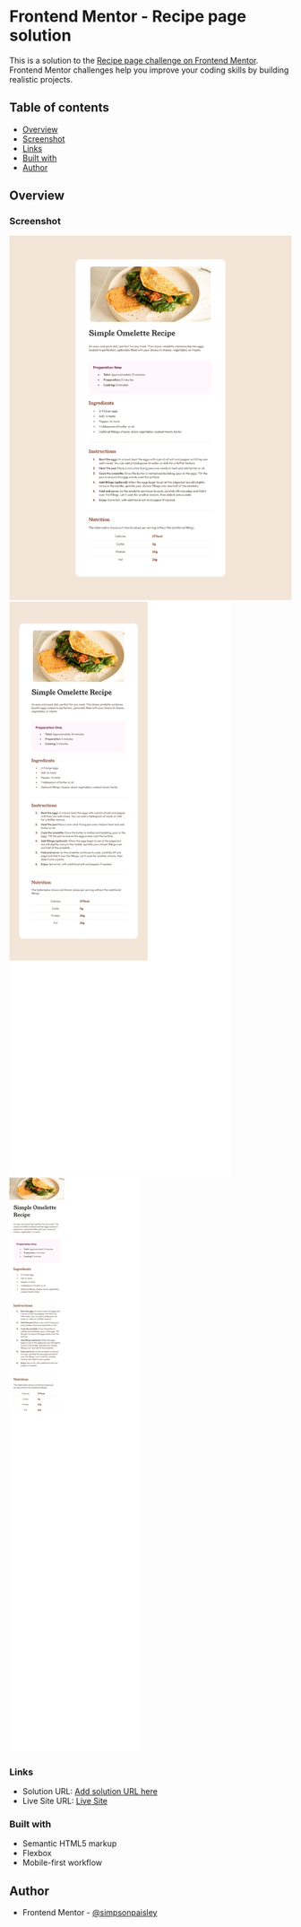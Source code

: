 # Frontend Mentor - Recipe page solution

This is a solution to the [Recipe page challenge on Frontend Mentor](https://www.frontendmentor.io/challenges/recipe-page-KiTsR8QQKm). Frontend Mentor challenges help you improve your coding skills by building realistic projects.

## Table of contents

- [Overview](#overview)
- [Screenshot](#screenshot)
- [Links](#links)
- [Built with](#built-with)
- [Author](#author)

## Overview

### Screenshot

![Desktop](/recipe-page-main/screenshots/Desktop.png)
![Tablet](/recipe-page-main/screenshots/Tablet.png)
![Mobile](/recipe-page-main/screenshots/Mobile.png)

### Links

- Solution URL: [Add solution URL here](https://your-solution-url.com)
- Live Site URL: [Live Site](https://recipiepage-simpsonpaisley.netlify.app/)

### Built with

- Semantic HTML5 markup
- Flexbox
- Mobile-first workflow

## Author

- Frontend Mentor - [@simpsonpaisley](https://www.frontendmentor.io/profile/simpsonpaisley)

